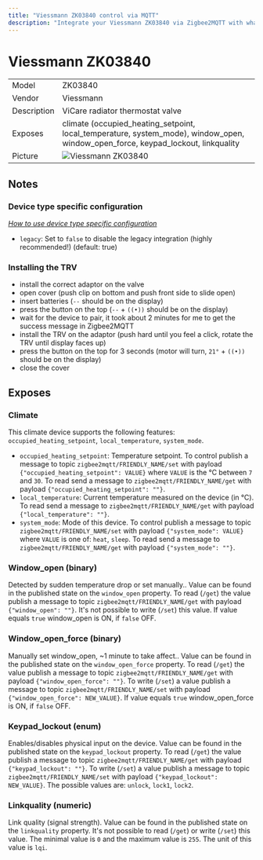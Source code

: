 ```yaml
---
title: "Viessmann ZK03840 control via MQTT"
description: "Integrate your Viessmann ZK03840 via Zigbee2MQTT with whatever smart home infrastructure you are using without the vendors bridge or gateway."
---
```


<!-- !!!! -->
<!-- ATTENTION: This file is auto-generated through docgen! -->
<!-- You can only edit the "## Notes"-Section. -->
<!-- !!!! -->

# Viessmann ZK03840

|     |     |
|-----|-----|
| Model | ZK03840  |
| Vendor  | Viessmann  |
| Description | ViCare radiator thermostat valve |
| Exposes | climate (occupied_heating_setpoint, local_temperature, system_mode), window_open, window_open_force, keypad_lockout, linkquality |
| Picture | ![Viessmann ZK03840](https://psi-4ward.github.io/zigbee2mqtt-docs/images/devices/ZK03840.jpg) |


## Notes

### Device type specific configuration
*[How to use device type specific configuration](../information/configuration.md)*

* `legacy`: Set to `false` to disable the legacy integration (highly recommended!) (default: true)


### Installing the TRV
- install the correct adaptor on the valve
- open cover (push clip on bottom and push front side to slide open)
- insert batteries (`--` should be on the display)
- press the button on the top (`--` + `((•))` should be on the display)
- wait for the device to pair, it took about 2 minutes for me to get the success message in Zigbee2MQTT
- install the TRV on the adaptor (push hard until you feel a click, rotate the TRV until display faces up)
- press the button on the top for 3 seconds (motor will turn, `21°` + `((•))` should be on the display)
- close the cover



## Exposes

### Climate 
This climate device supports the following features: `occupied_heating_setpoint`, `local_temperature`, `system_mode`.
- `occupied_heating_setpoint`: Temperature setpoint. To control publish a message to topic `zigbee2mqtt/FRIENDLY_NAME/set` with payload `{"occupied_heating_setpoint": VALUE}` where `VALUE` is the °C between `7` and `30`. To read send a message to `zigbee2mqtt/FRIENDLY_NAME/get` with payload `{"occupied_heating_setpoint": ""}`.
- `local_temperature`: Current temperature measured on the device (in °C). To read send a message to `zigbee2mqtt/FRIENDLY_NAME/get` with payload `{"local_temperature": ""}`.
- `system_mode`: Mode of this device. To control publish a message to topic `zigbee2mqtt/FRIENDLY_NAME/set` with payload `{"system_mode": VALUE}` where `VALUE` is one of: `heat`, `sleep`. To read send a message to `zigbee2mqtt/FRIENDLY_NAME/get` with payload `{"system_mode": ""}`.

### Window_open (binary)
Detected by sudden temperature drop or set manually..
Value can be found in the published state on the `window_open` property.
To read (`/get`) the value publish a message to topic `zigbee2mqtt/FRIENDLY_NAME/get` with payload `{"window_open": ""}`.
It's not possible to write (`/set`) this value.
If value equals `true` window_open is ON, if `false` OFF.

### Window_open_force (binary)
Manually set window_open, ~1 minute to take affect..
Value can be found in the published state on the `window_open_force` property.
To read (`/get`) the value publish a message to topic `zigbee2mqtt/FRIENDLY_NAME/get` with payload `{"window_open_force": ""}`.
To write (`/set`) a value publish a message to topic `zigbee2mqtt/FRIENDLY_NAME/set` with payload `{"window_open_force": NEW_VALUE}`.
If value equals `true` window_open_force is ON, if `false` OFF.

### Keypad_lockout (enum)
Enables/disables physical input on the device.
Value can be found in the published state on the `keypad_lockout` property.
To read (`/get`) the value publish a message to topic `zigbee2mqtt/FRIENDLY_NAME/get` with payload `{"keypad_lockout": ""}`.
To write (`/set`) a value publish a message to topic `zigbee2mqtt/FRIENDLY_NAME/set` with payload `{"keypad_lockout": NEW_VALUE}`.
The possible values are: `unlock`, `lock1`, `lock2`.

### Linkquality (numeric)
Link quality (signal strength).
Value can be found in the published state on the `linkquality` property.
It's not possible to read (`/get`) or write (`/set`) this value.
The minimal value is `0` and the maximum value is `255`.
The unit of this value is `lqi`.

